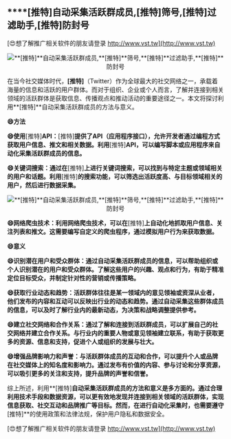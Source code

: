 ## ****[推特]**自动采集活跃群成员,**[推特]**筛号,**[推特]**过滤助手,**[推特]**防封号**

[😍想了解推广相关软件的朋友请登录 http://www.vst.tw](http://www.vst.tw)

 <center><img src="https://vst.tw/MP4/tuiguang/png/1.png" alt="**[推特]**自动采集活跃群成员,**[推特]**筛号,**[推特]**过滤助手,**[推特]**防封号"></center>

在当今社交媒体时代，**[推特]**（Twitter）作为全球最大的社交网络之一，承载着海量的信息和活跃的用户群体。而对于组织、企业或个人而言，了解并连接到相关领域的活跃群体是获取信息、传播观点和推动活动的重要途径之一。本文将探讨利用**[推特]**自动采集活跃群成员的方法与意义。

**😄方法**

**😄使用**[推特]**API：**[推特]**提供了API（应用程序接口），允许开发者通过编程方式获取用户信息、推文和相关数据。利用**[推特]**API，可以编写脚本或应用程序来自动化采集活跃群成员的信息。**

**😄关键词搜索：通过在**[推特]**上进行关键词搜索，可以找到与特定主题或领域相关的用户和话题。利用**[推特]**的搜索功能，可以筛选出活跃度高、与目标领域相关的用户，然后进行数据采集。**

 <center><img src="https://vst.tw/MP4/tuiguang/png/0.png" alt="**[推特]**自动采集活跃群成员,**[推特]**筛号,**[推特]**过滤助手,**[推特]**防封号"></center>

**😄网络爬虫技术：利用网络爬虫技术，可以在**[推特]**上自动化地抓取用户信息、关注列表和推文。这需要编写自定义的爬虫程序，通过模拟用户行为来获取数据。**

**😄意义**

**😄识别潜在用户和受众群体：通过自动采集活跃群成员的信息，可以帮助组织或个人识别潜在的用户和受众群体。了解这些用户的兴趣、观点和行为，有助于精准定位目标受众，并制定针对性的营销或传播策略。**

**😄获取行业动态和趋势：活跃群体往往是某一领域内的意见领袖或资深从业者，他们发布的内容和互动可以反映出行业的动态和趋势。通过自动采集这些群体成员的信息，可以及时了解行业内的最新动态，为决策和战略调整提供参考。**

**😄建立社交网络和合作关系：通过了解和连接到活跃群成员，可以扩展自己的社交网络并建立合作关系。与行业内的重要人物或意见领袖建立联系，有助于获取更多的资源、信息和支持，促进个人或组织的发展与壮大。**

**😄增强品牌影响力和声誉：与活跃群体成员的互动和合作，可以提升个人或品牌在社交媒体上的知名度和影响力。通过发布有价值的内容、参与讨论和分享资源，可以吸引更多的关注和支持，提升品牌的声誉和信誉。**

综上所述，利用**[推特]**自动采集活跃群成员的方法和意义是多方面的。通过合理利用技术手段和数据资源，可以更有效地发现并连接到相关领域的活跃群体，实现信息获取、社交互动和品牌推广等目标。然而，在进行自动化采集时，也需要遵守**[推特]**的使用政策和法律法规，保护用户隐私和数据安全。

[😍想了解推广相关软件的朋友请登录 http://www.vst.tw](http://www.vst.tw)



